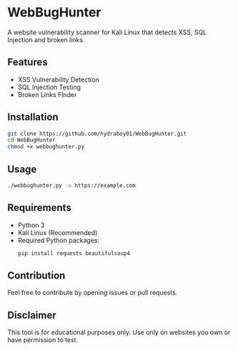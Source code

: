 # WebBugHunter

A website vulnerability scanner for Kali Linux that detects XSS, SQL Injection and broken links.

## Features
- XSS Vulnerability Detection
- SQL Injection Testing
- Broken Links Finder

## Installation
```bash
git clone https://github.com/hydraboy01/WebBugHunter.git
cd WebBugHunter
chmod +x webbughunter.py
```

## Usage
```bash
./webbughunter.py -u https://example.com
```

## Requirements
- Python 3
- Kali Linux (Recommended)
- Required Python packages:
  ```bash
  pip install requests beautifulsoup4
  ```

## Contribution
Feel free to contribute by opening issues or pull requests.

## Disclaimer
This tool is for educational purposes only. Use only on websites you own or have permission to test.
